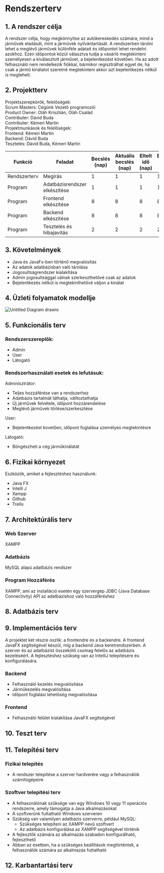 # Rendszerterv

## 1. A rendszer célja 

A rendszer célja, hogy megkönnyítse az autókereskedés számára, mind a járművek eladását, mint a járművek nyilvántartását. 
A rendszerben tárolni lehet a meglévő járművek különféle adatait és időpontot lehet rendelni azokhoz. Ezen időpontok közül választva 
tudja a vásárló megtekinteni személyesen a kiválasztott járművet, a bejelentkezést követően. Ha az adott felhasználó nem rendelkezik fiókkal,
bármikor regisztrálhat egyet de, ha csak a jármű kinálatot szeretné megtekinteni akkor azt bejelentkezés nélkül is megteheti. <br>

## 2. Projektterv

Projektszerepkörök, felelőségek: <br>
Scrum Masters: Cégünk Vezető programozói <br>
Product Owner: Oláh Krisztián, Oláh Család <br>
Contributer: Dávid Buda <br>
Contributer: Kémeri Martin <br>
Projektmunkások és felelőségek: <br>
Frontend: Kémeri Martin <br>
Backend: Dávid Buda <br>
Tesztelés: Dávid Buda, Kémeri Martin <br>

|Funkció                  | Feladat                                | Becslés (nap) | Aktuális becslés (nap) | Eltelt idő (nap) | Becsült idő (nap) |
|-------------------------|----------------------------------------|---------------|------------------------|------------------|---------------------|
|Rendszerterv             |Megírás                                 |             1 |                      1 |                1 |                   1 |
|Program                  |Adatbázisrendszer elkészítése           |             1 |                      1 |                1 |                   1 |
|Program                  |Frontend elkészítése                    |             8 |                      8 |                8 |                   8 |
|Program                  |Backend elkészítése                     |             8 |                      8 |                8 |                   8 |
|Program                  |Tesztelés és hibajavítás                |             2 |                      2 |                2 |                   2 |

## 3. Követelmények

- Java és JavaFx-ben történő megvalósítás<br>
- Az adatok adatbázisban való tárolása<br>
- Jogosultságrendszer kialakítása<br>
- Admin jogosultsággal válnak szerkeszthetővé csak az adatok<br>
- Bejelentkezés nélkül is megtekinthetővé váljon a kinálat<br>

## 4. Üzleti folyamatok modellje

![Untitled Diagram drawio](https://github.com/103470/Pogtech/assets/114563545/9aeb7dac-5eda-42d8-8672-c4059b59e864)


## 5. Funkcionális terv

### Rendszerszereplők:<br>
- Admin<br>
- User<br>
- Látogató<br>

### Rendszerhasználati esetek és lefutásuk:<br>

Adminisztrátor:<br>

- Teljes hozzáférése van a rendszerhez<br>
- Adatbázis tartalmát láthatja, válltoztathatja<br>
- Új járművek felvétele, időpont hozzárendelése<br>
- Meglévő járművek törlése/szerkesztése<br>

User:<br>

- Bejelentkezést kovetően, időpont foglalása személyes megtekintésre


Látogató:<br>

- Böngészheti a cég járműkinálatát



## 6. Fizikai környezet

Eszközök, amiket a fejlesztéshez használunk:

- Java FX
- Intelli J
- Xampp
- Github
- Trello

## 7. Architektúrális terv

### Web Szerver<br>

XAMPP<br>

### Adatbázis<br>

MySQL alapú adatbázis rendszer<br>

### Program Hozzáférés<br>

XAMPP, ami az installáció esetén egy szervergép
JDBC (Java Database Connectivity) API az adatbázishoz való hozzáféréshez<br>

## 8. Adatbázis terv
## 9. Implementációs terv

A projektet két részre oszlik: a frontendre és a backendre. A frontend JavaFX segítségével készül, míg a backend Java keretrendszerben.
A szerver és az adatbázist összekötő csomag felelős az adatbázis kezeléséért. A fejlesztéshez szükség van az IntelliJ telepítésére és konfigurálására.

### Backend 
- Felhasználó kezelés megvalósítása<br>
- Járműkezelés megvalósítása<br>
- Időpont foglalási lehetőség megvalósítása<br>

### Frontend
- Felhasználó felület kialakítása JavaFX segítségével<br>

## 10. Teszt terv


## 11. Telepítési terv

### Fizikai telepítés

- A rendszer telepítése a szerver hardverére vagy a felhasználók számítógépeire<br>

### Szoftver telepítési terv

- A felhasználónak szüksége van egy Windows 10 vagy 11 operációs rendszerre, amely támogatja a Java alkalmazásokat<br>
- A szoftverünk futtatható Windows szerveren
- Szükség van valamilyen adatbázis szerverre, például MySQL:<br>
   - Szükséges telepíteni az XAMPP nevű szoftvert<br>
   - Az adatbázis konfigurálása az XAMPP segítségével történik<br>
- A fejlesztők számára az alkalmazás szabadon konfigurálható, fejleszthető<br>
- Abban az esetben, ha a szükséges beállítások megtörténtek, a felhasználók számára az alkalmazás futtatható<br>




## 12. Karbantartási terv
